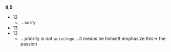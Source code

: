 **8.5**

- 12
  - ...sorry
- 13
- 13
  - .. priority is not `privilege`... it means he himself emphasize this-> the passion
